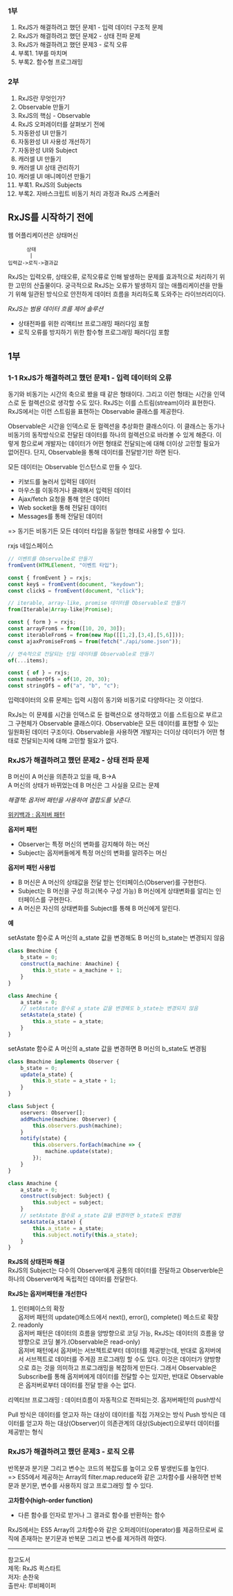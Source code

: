 ### 1부
1. RxJS가 해결하려고 했던 문제1 - 입력 데이터 구조적 문제
2. RxJS가 해결하려고 했던 문제2 - 상태 전파 문제
3. RxJS가 해결하려고 했던 문제3 - 로직 오류
4. 부록1. 1부를 마치며
5. 부록2. 함수형 프로그래밍

### 2부
1. RxJS란 무엇인가?
2. Observable 만들기
3. RxJS의 핵심 - Observable
4. RxJS 오퍼레이터를 살펴보기 전에
5. 자동완성 UI 만들기
6. 자동완성 UI 사용성 개선하기
7. 자동완성 UI와 Subject
8. 캐러셀 UI 만들기
9. 캐러셀 UI 상태 관리하기
10. 캐러셀 UI 애니메이션 만들기
11. 부록1. RxJS의 Subjects
12. 부록2. 자바스크립트 비동기 처리 과정과 RxJS 스케줄러

## RxJS를 시작하기 전에
웹 어플리케이션은 상태머신
```code
      상태
       |
입력값->로직->결과값
```

RxJS는 입력오류, 상태오류, 로직오류로 인해 발생하는 문제를 효과적으로 처리하기 위한 고민의 산출물이다.
궁극적으로 RxJS는 오류가 발생하지 않는 애플리케이션을 만들기 위해 일관된 방식으로 안전하게 데이터 흐름을 처리하도록 도와주는 라이브러리이다.

*RxJS는 범용 데이터 흐름 제어 솔루션*
- 상태전파를 위한 리액티브 프로그래밍 패러다임 포함
- 로직 오류를 방지하기 위한 함수형 프로그래밍 패러다임 포함

## 1부

### 1-1 RxJS가 해결하려고 했던 문제1 - 입력 데이터의 오류
동기와 비동기는 시간의 축으로 봤을 때 같은 형태이다. 그리고 이런 형태는 시간을 인덱스로 둔 컬렉션으로 생각할 수도 있다. RxJS는 이를 스트림(stream)이라 표현한다. RxJS에서는 이런 스트림을 표현하는 Observable 클래스를 제공한다.

Observable은 시간을 인덱스로 둔 컬렉션을 추상화한 클래스이다. 이 클래스는 동기나 비동기의 동작방식으로 전달된 데이터를 하나의 컬렉션으로 바라볼 수 있게 해준다. 이렇게 함으로써 개발자는 데이터가 어떤 형태로 전달되는에 대해 더이상 고민할 필요가 없어진다. 단지, Observable을 통해 데이터를 전달받기만 하면 된다.

모든 데이터는 Observable 인스턴스로 만들 수 있다.
- 키보드를 눌러서 입력된 데이터
- 마우스를 이동하거나 클래해서 입력된 데이터
- Ajax/fetch 요청을 통해 얻은 데이터
- Web socket을 통해 전달된 데이터
- Messages를 통해 전달된 데이터

=> 동기든 비동기든 모든 데이터 타입을 동일한 형태로 사용할 수 있다.

rxjs 네임스페이스
```js
// 이벤트를 Observalbe로 만들기
fromEvent(HTMLElement, "이벤트 타입");

const { fromEvent } = rxjs;
const key$ = fromEvent(document, "keydown");
const click$ = fromEvent(document, "click");
```

```js
// iterable, array-like, promise 데이터를 Observable로 만들기
from(Iterable|Array-like|Promise);

const { form } = rxjs;
const arrayFrom$ = from([10, 20, 30]);
const iterableFrom$ = from(new Map([[1,2],[3,4],[5,6]]));
const ajaxPromiseFrom$ = from(fetch("./api/some.json"));
```

```js
// 연속적으로 전달되는 단일 데이터를 Observable로 만들기
of(...items);

const { of } = rxjs;
const numberOf$ = of(10, 20, 30);
const stringOf$ = of("a", "b", "c");
```

입력데이터의 오류 문제는 입력 시점이 동기와 비동기로 다양하다는 것 이었다.

RxJs는 이 문제를 시간을 인덱스로 둔 컬랙션으로 생각하였고 이를 스트림으로 부르고 그 구현체가 Observable 클래스이다. Observable은 모든 데이터를 표현할 수 있는 일원화된 데이터 구조이다. Observable을 사용하면 개발자는 더이상 데이터가 어떤 형태로 전달되는지에 대해 고민할 필요가 없다.

### RxJS가 해결하려고 했던 문제2 - 상태 전파 문제
B 머신이 A 머신을 의존하고 있을 때, B->A
<br>A 머신의 상태가 바뀌었는데 B 머신은 그 사실을 모르는 문제

*해결책: 옵저버 패턴을 사용하여 결합도를 낮춘다.*

[위키백과 : 옵저버 패턴](https://ko.wikipedia.org/wiki/%EC%98%B5%EC%84%9C%EB%B2%84_%ED%8C%A8%ED%84%B4)

**옵저버 패턴**
- Observer는 특정 머신의 변화를 감지해야 하는 머신
- Subject는 옵저버들에게 특정 머신의 변화를 알려주는 머신

**옵저버 패턴 사용법**
- B 머신은 A 머신의 상태값을 전달 받는 인터페이스(Observer)를 구현한다.
- Subject는 B 머신을 구성 하고(복수 구성 가능) B 머신에게 상태변화를 알리는 인터페이스를 구현한다.
- A 머신은 자신의 상태변화를 Subject를 통해 B 머신에게 알린다.

**예**

setAstate 함수로 A 머신의 a_state 값을 변경해도 B 머신의 b_state는 변경되지 않음
```ts
class Bmechine {
    b_state = 0;
    construct(a_machine: Amachine) {
        this.b_state = a_machine + 1;
    }
}

class Amechine {
    a_state = 0;
    // setAstate 함수로 a_state 값을 변경해도 b_state는 변경되지 않음
    setAstate(a_state) {
        this.a_state = a_state;
    }
}
```

setAstate 함수로 A 머신의 a_state 값을 변경하면 B 머신의 b_state도 변경됨
```ts
class Bmachine implements Observer {
    b_state = 0;
    update(a_state) {
        this.b_state = a_state + 1;            
    }
}

class Subject {
    oservers: Observer[];
    addMachine(machine: Observer) {
        this.observers.push(machine);
    }
    notify(state) {
        this.observers.forEach(machine => {
            machine.update(state);
        });
    }
}

class Amachine {
    a_state = 0;
    construct(subject: Subject) {
        this.subject = subject;
    }
    // setAstate 함수로 a_state 값을 변경하면 b_state도 변경됨
    setAstate(a_state) {
        this.a_state = a_state;
        this.subject.notify(this.a_state);
    }
}
```

**RxJS의 상태전파 해결**
<br>RxJS의 Subject는 다수의 Observer에게 공통의 데이터를 전달하고 Observerble은 하나의 Observer에게 독립적인 데이터를 전달한다.

**RxJS는 옵저버패턴을 개선한다**
1. 인터페이스의 확장
<br> 옵저버 패턴의 update()메소드에서 next(), error(), complete() 메소드로 확장
2. readonly
<br> 옵저버 패턴은 데이터의 흐름을 양방향으로 코딩 가능, RxJS는 데이터의 흐름을 양뱡향으로 코딩 불가.(Observable은 read-only)
<br> 옵저버 패턴에서 옵저버는 서브젝트로부터 데이터를 제공받는데, 반대로 옵저버에서 서브젝트로 데이터를 주게끔 프로그래밍 할 수도 있다. 이것은 데이터가 양방향으로 흐는 것을 의미하고 프로그래밍을 복잡하게 만든다. 그래서 Observable은 Subscribe를 통해 옵저버에게 데이터를 전달할 수는 있지만, 반대로 Observable은 옵저버로부터 데이터를 전달 받을 수는 없다.

리엑티브 프로그래밍 : 데이터흐름이 자동적으로 전파되는것. 옵저버패턴의 push방식

Pull 방식은 데이터를 얻고자 하는 대상이 데이터를 직접 가져오는 방식
Push 방식은 데이터를 얻고자 하는 대상(Observer)이 의존관계의 대상(Subject)으로부터 데이터를 제공받는 형식


### RxJS가 해결하려고 했던 문제3 - 로직 오류
반목분과 분기문 그리고 변수는 코드의 복잡도를 높이고 오류 발생빈도를 높인다.
<br>=> ES5에서 제공하는 Array의 filter.map.reduce와 같은 고차함수를 사용하면 반복문과 분기문, 변수를 사용하지 않고 프로그래밍 할 수 있다. 

**고차함수(high-order function)**
- 다른 함수를 인자로 받거나 그 결과로 함수를 반환하는 함수

RxJS에서는 ES5 Array의 고차함수와 같은 오퍼레이터(operator)를 제공하므로써 로직에 존재하는 분기문과 반복문 그리고 변수를 제거하려 하였다.



***
참고도서  
제목: RxJS 퀵스타트  
저자: 손찬욱  
출판사: 루비페이퍼  

